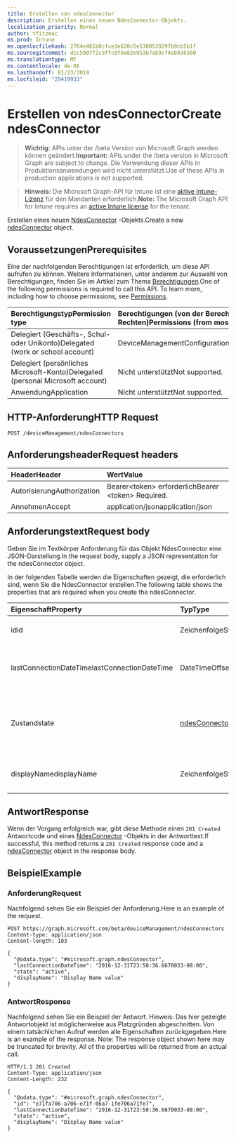 ```yaml
---
title: Erstellen von ndesConnector
description: Erstellen eines neuen NdesConnector-Objekts.
localization_priority: Normal
author: tfitzmac
ms.prod: Intune
ms.openlocfilehash: 2764e461b0cfce3e620c5e5300539297b9cb5b1f
ms.sourcegitcommit: dcc5907f2c3ffc0f0e82e953b7ab9cf4ab938360
ms.translationtype: MT
ms.contentlocale: de-DE
ms.lasthandoff: 01/23/2019
ms.locfileid: "29419933"
---
```

# <a name="create-ndesconnector"></a><span data-ttu-id="7bad7-103">Erstellen von ndesConnector</span><span class="sxs-lookup"><span data-stu-id="7bad7-103">Create ndesConnector</span></span>

> <span data-ttu-id="7bad7-104">**Wichtig:** APIs unter der /beta Version von Microsoft Graph werden können geändert.</span><span class="sxs-lookup"><span data-stu-id="7bad7-104">**Important:** APIs under the /beta version in Microsoft Graph are subject to change.</span></span> <span data-ttu-id="7bad7-105">Die Verwendung dieser APIs in Produktionsanwendungen wird nicht unterstützt.</span><span class="sxs-lookup"><span data-stu-id="7bad7-105">Use of these APIs in production applications is not supported.</span></span>

> <span data-ttu-id="7bad7-106">**Hinweis:** Die Microsoft Graph-API für Intune ist eine [aktive Intune-Lizenz](https://go.microsoft.com/fwlink/?linkid=839381) für den Mandanten erforderlich.</span><span class="sxs-lookup"><span data-stu-id="7bad7-106">**Note:** The Microsoft Graph API for Intune requires an [active Intune license](https://go.microsoft.com/fwlink/?linkid=839381) for the tenant.</span></span>

<span data-ttu-id="7bad7-107">Erstellen eines neuen [NdesConnector](../resources/intune-deviceconfig-ndesconnector.md) -Objekts.</span><span class="sxs-lookup"><span data-stu-id="7bad7-107">Create a new [ndesConnector](../resources/intune-deviceconfig-ndesconnector.md) object.</span></span>

## <a name="prerequisites"></a><span data-ttu-id="7bad7-108">Voraussetzungen</span><span class="sxs-lookup"><span data-stu-id="7bad7-108">Prerequisites</span></span>
<span data-ttu-id="7bad7-p102">Eine der nachfolgenden Berechtigungen ist erforderlich, um diese API aufrufen zu können. Weitere Informationen, unter anderem zur Auswahl von Berechtigungen, finden Sie im Artikel zum Thema [Berechtigungen](/concepts/permissions-reference.md).</span><span class="sxs-lookup"><span data-stu-id="7bad7-p102">One of the following permissions is required to call this API. To learn more, including how to choose permissions, see [Permissions](/concepts/permissions-reference.md).</span></span>

|<span data-ttu-id="7bad7-111">Berechtigungstyp</span><span class="sxs-lookup"><span data-stu-id="7bad7-111">Permission type</span></span>|<span data-ttu-id="7bad7-112">Berechtigungen (von der Berechtigung mit den meisten Rechten zu der mit den wenigsten Rechten)</span><span class="sxs-lookup"><span data-stu-id="7bad7-112">Permissions (from most to least privileged)</span></span>|
|:---|:---|
|<span data-ttu-id="7bad7-113">Delegiert (Geschäfts-, Schul- oder Unikonto)</span><span class="sxs-lookup"><span data-stu-id="7bad7-113">Delegated (work or school account)</span></span>|<span data-ttu-id="7bad7-114">DeviceManagementConfiguration.ReadWrite.All</span><span class="sxs-lookup"><span data-stu-id="7bad7-114">DeviceManagementConfiguration.ReadWrite.All</span></span>|
|<span data-ttu-id="7bad7-115">Delegiert (persönliches Microsoft-Konto)</span><span class="sxs-lookup"><span data-stu-id="7bad7-115">Delegated (personal Microsoft account)</span></span>|<span data-ttu-id="7bad7-116">Nicht unterstützt</span><span class="sxs-lookup"><span data-stu-id="7bad7-116">Not supported.</span></span>|
|<span data-ttu-id="7bad7-117">Anwendung</span><span class="sxs-lookup"><span data-stu-id="7bad7-117">Application</span></span>|<span data-ttu-id="7bad7-118">Nicht unterstützt</span><span class="sxs-lookup"><span data-stu-id="7bad7-118">Not supported.</span></span>|

## <a name="http-request"></a><span data-ttu-id="7bad7-119">HTTP-Anforderung</span><span class="sxs-lookup"><span data-stu-id="7bad7-119">HTTP Request</span></span>
<!-- {
  "blockType": "ignored"
}
-->
``` http
POST /deviceManagement/ndesConnectors
```

## <a name="request-headers"></a><span data-ttu-id="7bad7-120">Anforderungsheader</span><span class="sxs-lookup"><span data-stu-id="7bad7-120">Request headers</span></span>
|<span data-ttu-id="7bad7-121">Header</span><span class="sxs-lookup"><span data-stu-id="7bad7-121">Header</span></span>|<span data-ttu-id="7bad7-122">Wert</span><span class="sxs-lookup"><span data-stu-id="7bad7-122">Value</span></span>|
|:---|:---|
|<span data-ttu-id="7bad7-123">Autorisierung</span><span class="sxs-lookup"><span data-stu-id="7bad7-123">Authorization</span></span>|<span data-ttu-id="7bad7-124">Bearer&lt;token&gt; erforderlich</span><span class="sxs-lookup"><span data-stu-id="7bad7-124">Bearer &lt;token&gt; Required.</span></span>|
|<span data-ttu-id="7bad7-125">Annehmen</span><span class="sxs-lookup"><span data-stu-id="7bad7-125">Accept</span></span>|<span data-ttu-id="7bad7-126">application/json</span><span class="sxs-lookup"><span data-stu-id="7bad7-126">application/json</span></span>|

## <a name="request-body"></a><span data-ttu-id="7bad7-127">Anforderungstext</span><span class="sxs-lookup"><span data-stu-id="7bad7-127">Request body</span></span>
<span data-ttu-id="7bad7-128">Geben Sie im Textkörper Anforderung für das Objekt NdesConnector eine JSON-Darstellung.</span><span class="sxs-lookup"><span data-stu-id="7bad7-128">In the request body, supply a JSON representation for the ndesConnector object.</span></span>

<span data-ttu-id="7bad7-129">In der folgenden Tabelle werden die Eigenschaften gezeigt, die erforderlich sind, wenn Sie die NdesConnector erstellen.</span><span class="sxs-lookup"><span data-stu-id="7bad7-129">The following table shows the properties that are required when you create the ndesConnector.</span></span>

|<span data-ttu-id="7bad7-130">Eigenschaft</span><span class="sxs-lookup"><span data-stu-id="7bad7-130">Property</span></span>|<span data-ttu-id="7bad7-131">Typ</span><span class="sxs-lookup"><span data-stu-id="7bad7-131">Type</span></span>|<span data-ttu-id="7bad7-132">Beschreibung</span><span class="sxs-lookup"><span data-stu-id="7bad7-132">Description</span></span>|
|:---|:---|:---|
|<span data-ttu-id="7bad7-133">id</span><span class="sxs-lookup"><span data-stu-id="7bad7-133">id</span></span>|<span data-ttu-id="7bad7-134">Zeichenfolge</span><span class="sxs-lookup"><span data-stu-id="7bad7-134">String</span></span>|<span data-ttu-id="7bad7-135">Der Schlüssel des NDES Connectors.</span><span class="sxs-lookup"><span data-stu-id="7bad7-135">The key of the NDES Connector.</span></span>|
|<span data-ttu-id="7bad7-136">lastConnectionDateTime</span><span class="sxs-lookup"><span data-stu-id="7bad7-136">lastConnectionDateTime</span></span>|<span data-ttu-id="7bad7-137">DateTimeOffset</span><span class="sxs-lookup"><span data-stu-id="7bad7-137">DateTimeOffset</span></span>|<span data-ttu-id="7bad7-138">Letzte Verbindungszeit für den Ndes Connector</span><span class="sxs-lookup"><span data-stu-id="7bad7-138">Last connection time for the Ndes Connector</span></span>|
|<span data-ttu-id="7bad7-139">Zustand</span><span class="sxs-lookup"><span data-stu-id="7bad7-139">state</span></span>|[<span data-ttu-id="7bad7-140">ndesConnectorState</span><span class="sxs-lookup"><span data-stu-id="7bad7-140">ndesConnectorState</span></span>](../resources/intune-deviceconfig-ndesconnectorstate.md)|<span data-ttu-id="7bad7-141">NDES Connector Status.</span><span class="sxs-lookup"><span data-stu-id="7bad7-141">Ndes Connector Status.</span></span> <span data-ttu-id="7bad7-142">Mögliche Werte sind: `none`, `active` und `inactive`.</span><span class="sxs-lookup"><span data-stu-id="7bad7-142">Possible values are: `none`, `active`, `inactive`.</span></span>|
|<span data-ttu-id="7bad7-143">displayName</span><span class="sxs-lookup"><span data-stu-id="7bad7-143">displayName</span></span>|<span data-ttu-id="7bad7-144">Zeichenfolge</span><span class="sxs-lookup"><span data-stu-id="7bad7-144">String</span></span>|<span data-ttu-id="7bad7-145">Der Anzeigename der Verbindung Ndes.</span><span class="sxs-lookup"><span data-stu-id="7bad7-145">The friendly name of the Ndes Connector.</span></span>|



## <a name="response"></a><span data-ttu-id="7bad7-146">Antwort</span><span class="sxs-lookup"><span data-stu-id="7bad7-146">Response</span></span>
<span data-ttu-id="7bad7-147">Wenn der Vorgang erfolgreich war, gibt diese Methode einen `201 Created` Antwortcode und eines [NdesConnector](../resources/intune-deviceconfig-ndesconnector.md) -Objekts in der Antworttext.</span><span class="sxs-lookup"><span data-stu-id="7bad7-147">If successful, this method returns a `201 Created` response code and a [ndesConnector](../resources/intune-deviceconfig-ndesconnector.md) object in the response body.</span></span>

## <a name="example"></a><span data-ttu-id="7bad7-148">Beispiel</span><span class="sxs-lookup"><span data-stu-id="7bad7-148">Example</span></span>

### <a name="request"></a><span data-ttu-id="7bad7-149">Anforderung</span><span class="sxs-lookup"><span data-stu-id="7bad7-149">Request</span></span>
<span data-ttu-id="7bad7-150">Nachfolgend sehen Sie ein Beispiel der Anforderung.</span><span class="sxs-lookup"><span data-stu-id="7bad7-150">Here is an example of the request.</span></span>
``` http
POST https://graph.microsoft.com/beta/deviceManagement/ndesConnectors
Content-type: application/json
Content-length: 183

{
  "@odata.type": "#microsoft.graph.ndesConnector",
  "lastConnectionDateTime": "2016-12-31T23:58:36.6670033-08:00",
  "state": "active",
  "displayName": "Display Name value"
}
```

### <a name="response"></a><span data-ttu-id="7bad7-151">Antwort</span><span class="sxs-lookup"><span data-stu-id="7bad7-151">Response</span></span>
<span data-ttu-id="7bad7-p104">Nachfolgend sehen Sie ein Beispiel der Antwort. Hinweis: Das hier gezeigte Antwortobjekt ist möglicherweise aus Platzgründen abgeschnitten. Von einem tatsächlichen Aufruf werden alle Eigenschaften zurückgegeben.</span><span class="sxs-lookup"><span data-stu-id="7bad7-p104">Here is an example of the response. Note: The response object shown here may be truncated for brevity. All of the properties will be returned from an actual call.</span></span>
``` http
HTTP/1.1 201 Created
Content-Type: application/json
Content-Length: 232

{
  "@odata.type": "#microsoft.graph.ndesConnector",
  "id": "e71fa706-a706-e71f-06a7-1fe706a71fe7",
  "lastConnectionDateTime": "2016-12-31T23:58:36.6670033-08:00",
  "state": "active",
  "displayName": "Display Name value"
}
```




